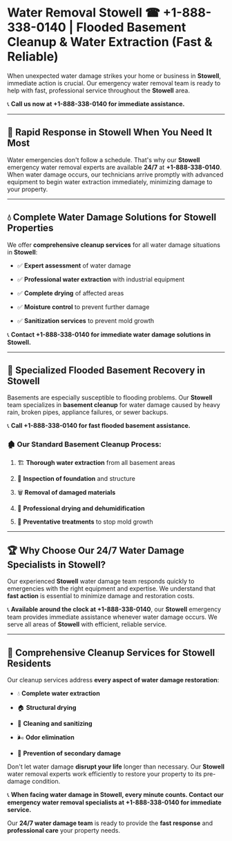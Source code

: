 # Water Removal Stowell ☎ +1-888-338-0140 | Flooded Basement Cleanup & Water Extraction (Fast & Reliable)

When unexpected water damage strikes your home or business in **Stowell**, immediate action is crucial. Our emergency water removal team is ready to help with fast, professional service throughout the **Stowell** area. 

📞 **Call us now at +1-888-338-0140 for immediate assistance.**
---
## 🚀 Rapid Response in Stowell When You Need It Most
Water emergencies don't follow a schedule. That's why our **Stowell** emergency water removal experts are available **24/7** at **+1-888-338-0140**. When water damage occurs, our technicians arrive promptly with advanced equipment to begin water extraction immediately, minimizing damage to your property.
---
## 💧 Complete Water Damage Solutions for Stowell Properties
We offer **comprehensive cleanup services** for all water damage situations in **Stowell**:
- ✅ **Expert assessment** of water damage  
- ✅ **Professional water extraction** with industrial equipment  
- ✅ **Complete drying** of affected areas  
- ✅ **Moisture control** to prevent further damage  
- ✅ **Sanitization services** to prevent mold growth  
📞 **Contact +1-888-338-0140 for immediate water damage solutions in Stowell.**
---
## 🌊 Specialized Flooded Basement Recovery in Stowell
Basements are especially susceptible to flooding problems. Our **Stowell** team specializes in **basement cleanup** for water damage caused by heavy rain, broken pipes, appliance failures, or sewer backups. 
📞 **Call +1-888-338-0140 for fast flooded basement assistance.**
### 🏚️ Our Standard Basement Cleanup Process:
1. 🏗️ **Thorough water extraction** from all basement areas  
2. 🔎 **Inspection of foundation** and structure  
3. 🗑️ **Removal of damaged materials**  
4. 💨 **Professional drying and dehumidification**  
5. 🚫 **Preventative treatments** to stop mold growth  
---
## 🏆 Why Choose Our 24/7 Water Damage Specialists in Stowell?
Our experienced **Stowell** water damage team responds quickly to emergencies with the right equipment and expertise. We understand that **fast action** is essential to minimize damage and restoration costs.
📞 **Available around the clock at +1-888-338-0140**, our **Stowell** emergency team provides immediate assistance whenever water damage occurs. We serve all areas of **Stowell** with efficient, reliable service.
---
## 🧹 Comprehensive Cleanup Services for Stowell Residents
Our cleanup services address **every aspect of water damage restoration**:
- 💧 **Complete water extraction**  
- 🏠 **Structural drying**  
- 🧼 **Cleaning and sanitizing**  
- 🌬️ **Odor elimination**  
- 🚫 **Prevention of secondary damage**  
Don't let water damage **disrupt your life** longer than necessary. Our **Stowell** water removal experts work efficiently to restore your property to its pre-damage condition.
📞 **When facing water damage in Stowell, every minute counts. Contact our emergency water removal specialists at +1-888-338-0140 for immediate service.**
Our **24/7 water damage team** is ready to provide the **fast response** and **professional care** your property needs.
